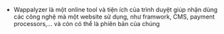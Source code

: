 - Wappalyzer là một online tool và tiện ích của trình duyệt giúp nhận dùng các công nghệ mà một website sử dụng, như framwork, CMS, payment processors,... và còn có thể là phiên bản của chúng
